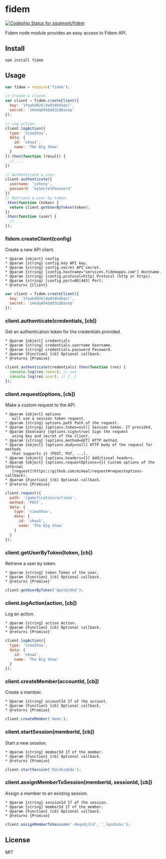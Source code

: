 # fidem

[ ![Codeship Status for sguimont/fidem](https://www.codeship.io/projects/d8c66c60-3786-0132-7181-4e7a21b2ccbb/status)](https://www.codeship.io/projects/41733)

Fidem node module provides an easy access to Fidem API.

## Install

```
npm install fidem
```

## Usage

````js
var fidem = require('fidem');

// Create a client.
var client = fidem.createClient({
  key: '1foakd92klda034kdkqsl',
  secret: '1kkdq45kQdd3LQDazep'
});

// Log action.
client.logAction({
  type: 'viewShow',
  data: {
    id: 'show1',
    name: 'The Big Show'
  }
}).then(function (result) {
  // ...
})

// Authenticate a user.
client.authenticate({
  username: 'johnny',
  password: 'mySecretPassword'
})
// Retrieve a user by token.
.then(function (token) {
  return client.getUserByToken(token);
})
.then(function (user) {
  // ...
});
````

### fidem.createClient(config)

Create a new API client.

```
* @param {object} config
* @param {string} config.key API key.
* @param {string} config.secret API secret.
* @param {string} [config.hostname="services.fidemapps.com"] Hostname.
* @param {string} [config.protocol=http] Protocol (http or https).
* @param {string} [config.port=80|443] Port.
* @returns {Client}
```

```js
var client = fidem.createClient({
  key: '1foakd92klda034kdkqsl',
  secret: '1kkdq45kQdd3LQDazep'
});
```

### client.authenticate(credentials, [cb])

Get an authentication token for the credentials provided.

```
* @param {object} credentials
* @param {string} credentials.username Username.
* @param {string} credentials.password Password.
* @param {Function} [cb] Optional callback.
* @returns {Promise}
```

```js
client.authenticate(credentials).then(function (res) {
  console.log(res.token); // xxx
  console.log(res.user); // {..}
});
```

### client.request(options, [cb])

Make a custom request to the API.

```
* @param {object} options
   will use a session token request.
* @param {string} options.path Path of the request.
* @param {string} [options.token=null] Session token. If provided,
* @param {boolean} [options.sign=true] Sign the request
   using key and secret of the client.
* @param {string} [options.method=GET] HTTP method.
* @param {object} [options.body=null] HTTP body of the request for methods
   that supports it (POST, PUT, ...).
* @param {object} [options.headers={}] Additional headers.
* @param {object} [options.requestOptions={}] Custom options of the internal
   [request](https://github.com/mikeal/request#requestoptions-callback).
* @param {Function} [cb] Optional callback.
* @returns {Promise}
```

```js
client.request({
  path: '/gamification/actions',
  method: 'POST',
  data: {
    type: 'viewShow',
    data: {
      id: 'show1',
      name: 'The Big Show'
    }
  }
});
```

### client.getUserByToken(token, [cb])

Retrieve a user by token.

```
* @param {string} token Token of the user.
* @param {Function} [cb] Optional callback.
* @returns {Promise}
```

```js
client.getUserByToken('Qpaldj9kd');
```

### client.logAction(action, [cb])

Log an action.

```
* @param {string} action Action.
* @param {Function} [cb] Optional callback.
* @returns {Promise}
```

```js
client.logAction({
  type: 'viewShow',
  data: {
    id: 'show1',
    name: 'The Big Show'
  }
});
```

### client.createMember(accountId, [cb])

Create a member.

```
* @param {string} accountId If of the account.
* @param {Function} [cb] Optional callback.
* @returns {Promise}
```

```js
client.createMember('demo');
```

### client.startSession(memberId, [cb])

Start a new session.

```
* @param {string} memberId If of the member.
* @param {Function} [cb] Optional callback.
* @returns {Promise}
```

```js
client.startSession('02Ldkzqkdu');
```

### client.assignMemberToSession(memberId, sessionId, [cb])

Assign a member to an existing session.

```
* @param {string} sessionId If of the session.
* @param {string} memberId If of the member.
* @param {Function} [cb] Optional callback.
* @returns {Promise}
```

```js
client.assignMemberToSession('-dkqu9j3ld', '_lqsdzoks');
```

## License

MIT
